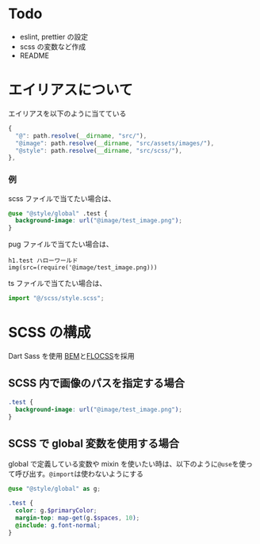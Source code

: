 # Todo

- eslint, prettier の設定
- scss の変数など作成
- README

# エイリアスについて

エイリアスを以下のように当てている

```js
{
  "@": path.resolve(__dirname, "src/"),
  "@image": path.resolve(__dirname, "src/assets/images/"),
  "@style": path.resolve(__dirname, "src/scss/"),
},
```

### 例

scss ファイルで当てたい場合は、

```scss
@use "@style/global" .test {
  background-image: url("@image/test_image.png");
}
```

pug ファイルで当てたい場合は、

```pug
h1.test ハローワールド
img(src=(require('@image/test_image.png)))
```

ts ファイルで当てたい場合は、

```ts
import "@/scss/style.scss";
```

# SCSS の構成

Dart Sass を使用
[BEM](https://github.com/manabuyasuda/styleguide/blob/master/how-to-bem.md)と[FLOCSS](https://github.com/hiloki/flocss)を採用

## SCSS 内で画像のパスを指定する場合

```scss
.test {
  background-image: url("@image/test_image.png");
}
```

## SCSS で global 変数を使用する場合

global で定義している変数や mixin を使いたい時は、以下のように`@use`を使って呼び出す。`@import`は使わないようにする

```scss
@use "@style/global" as g;

.test {
  color: g.$primaryColor;
  margin-top: map-get(g.$spaces, 10);
  @include: g.font-normal;
}
```
